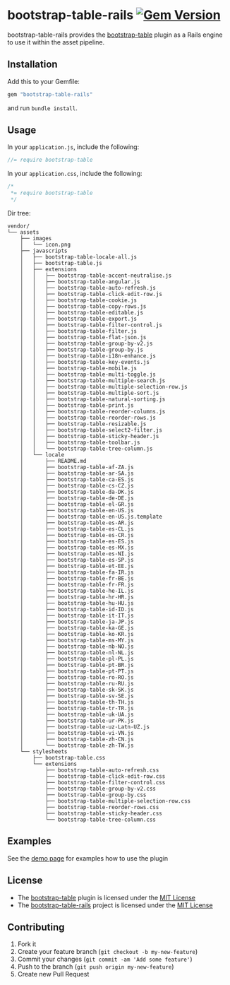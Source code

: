 # bootstrap-table-rails [![Gem Version](https://badge.fury.io/rb/bootstrap-table-rails.png)](http://badge.fury.io/rb/bootstrap-table-rails)

bootstrap-table-rails provides the [bootstrap-table](https://github.com/wenzhixin/bootstrap-table/)
plugin as a Rails engine to use it within the asset pipeline.

## Installation

Add this to your Gemfile:

```ruby
gem "bootstrap-table-rails"
```

and run `bundle install`.

## Usage

In your `application.js`, include the following:

```js
//= require bootstrap-table
```

In your `application.css`, include the following:

```css
/*
 *= require bootstrap-table
 */

```
Dir tree:

``` tree
vendor/
└── assets
    ├── images
    │   └── icon.png
    ├── javascripts
    │   ├── bootstrap-table-locale-all.js
    │   ├── bootstrap-table.js
    │   ├── extensions
    │   │   ├── bootstrap-table-accent-neutralise.js
    │   │   ├── bootstrap-table-angular.js
    │   │   ├── bootstrap-table-auto-refresh.js
    │   │   ├── bootstrap-table-click-edit-row.js
    │   │   ├── bootstrap-table-cookie.js
    │   │   ├── bootstrap-table-copy-rows.js
    │   │   ├── bootstrap-table-editable.js
    │   │   ├── bootstrap-table-export.js
    │   │   ├── bootstrap-table-filter-control.js
    │   │   ├── bootstrap-table-filter.js
    │   │   ├── bootstrap-table-flat-json.js
    │   │   ├── bootstrap-table-group-by-v2.js
    │   │   ├── bootstrap-table-group-by.js
    │   │   ├── bootstrap-table-i18n-enhance.js
    │   │   ├── bootstrap-table-key-events.js
    │   │   ├── bootstrap-table-mobile.js
    │   │   ├── bootstrap-table-multi-toggle.js
    │   │   ├── bootstrap-table-multiple-search.js
    │   │   ├── bootstrap-table-multiple-selection-row.js
    │   │   ├── bootstrap-table-multiple-sort.js
    │   │   ├── bootstrap-table-natural-sorting.js
    │   │   ├── bootstrap-table-print.js
    │   │   ├── bootstrap-table-reorder-columns.js
    │   │   ├── bootstrap-table-reorder-rows.js
    │   │   ├── bootstrap-table-resizable.js
    │   │   ├── bootstrap-table-select2-filter.js
    │   │   ├── bootstrap-table-sticky-header.js
    │   │   ├── bootstrap-table-toolbar.js
    │   │   └── bootstrap-table-tree-column.js
    │   └── locale
    │       ├── README.md
    │       ├── bootstrap-table-af-ZA.js
    │       ├── bootstrap-table-ar-SA.js
    │       ├── bootstrap-table-ca-ES.js
    │       ├── bootstrap-table-cs-CZ.js
    │       ├── bootstrap-table-da-DK.js
    │       ├── bootstrap-table-de-DE.js
    │       ├── bootstrap-table-el-GR.js
    │       ├── bootstrap-table-en-US.js
    │       ├── bootstrap-table-en-US.js.template
    │       ├── bootstrap-table-es-AR.js
    │       ├── bootstrap-table-es-CL.js
    │       ├── bootstrap-table-es-CR.js
    │       ├── bootstrap-table-es-ES.js
    │       ├── bootstrap-table-es-MX.js
    │       ├── bootstrap-table-es-NI.js
    │       ├── bootstrap-table-es-SP.js
    │       ├── bootstrap-table-et-EE.js
    │       ├── bootstrap-table-fa-IR.js
    │       ├── bootstrap-table-fr-BE.js
    │       ├── bootstrap-table-fr-FR.js
    │       ├── bootstrap-table-he-IL.js
    │       ├── bootstrap-table-hr-HR.js
    │       ├── bootstrap-table-hu-HU.js
    │       ├── bootstrap-table-id-ID.js
    │       ├── bootstrap-table-it-IT.js
    │       ├── bootstrap-table-ja-JP.js
    │       ├── bootstrap-table-ka-GE.js
    │       ├── bootstrap-table-ko-KR.js
    │       ├── bootstrap-table-ms-MY.js
    │       ├── bootstrap-table-nb-NO.js
    │       ├── bootstrap-table-nl-NL.js
    │       ├── bootstrap-table-pl-PL.js
    │       ├── bootstrap-table-pt-BR.js
    │       ├── bootstrap-table-pt-PT.js
    │       ├── bootstrap-table-ro-RO.js
    │       ├── bootstrap-table-ru-RU.js
    │       ├── bootstrap-table-sk-SK.js
    │       ├── bootstrap-table-sv-SE.js
    │       ├── bootstrap-table-th-TH.js
    │       ├── bootstrap-table-tr-TR.js
    │       ├── bootstrap-table-uk-UA.js
    │       ├── bootstrap-table-ur-PK.js
    │       ├── bootstrap-table-uz-Latn-UZ.js
    │       ├── bootstrap-table-vi-VN.js
    │       ├── bootstrap-table-zh-CN.js
    │       └── bootstrap-table-zh-TW.js
    └── stylesheets
        ├── bootstrap-table.css
        └── extensions
            ├── bootstrap-table-auto-refresh.css
            ├── bootstrap-table-click-edit-row.css
            ├── bootstrap-table-filter-control.css
            ├── bootstrap-table-group-by-v2.css
            ├── bootstrap-table-group-by.css
            ├── bootstrap-table-multiple-selection-row.css
            ├── bootstrap-table-reorder-rows.css
            ├── bootstrap-table-sticky-header.css
            └── bootstrap-table-tree-column.css
```



## Examples

See the [demo page](http://bootstrap-table.wenzhixin.net.cn) for examples how to use the plugin

## License

* The [bootstrap-table](https://github.com/wenzhixin/bootstrap-table/) plugin is licensed under the
[MIT License](http://opensource.org/licenses/mit-license.html)
* The [bootstrap-table-rails](https://github.com/bjevanchiu/bootstrap-table-rails) project is
 licensed under the [MIT License](http://opensource.org/licenses/mit-license.html)

## Contributing

1. Fork it
2. Create your feature branch (`git checkout -b my-new-feature`)
3. Commit your changes (`git commit -am 'Add some feature'`)
4. Push to the branch (`git push origin my-new-feature`)
5. Create new Pull Request
